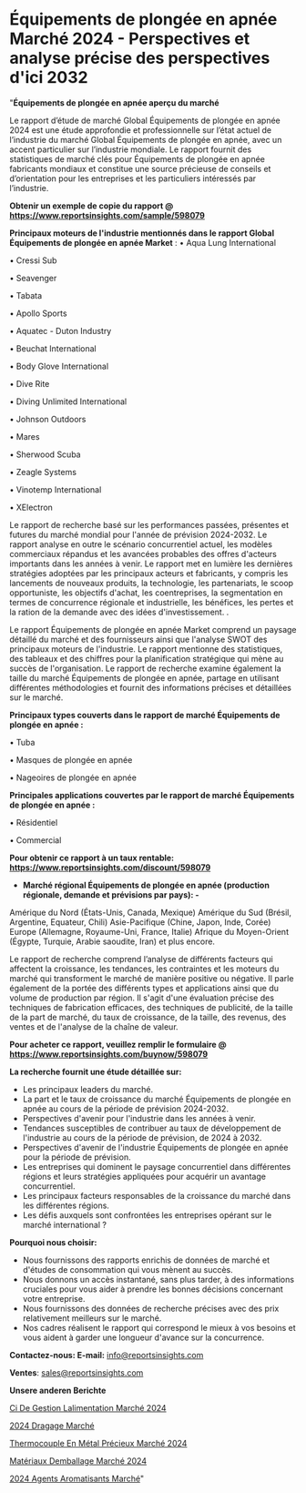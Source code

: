  # Équipements de plongée en apnée Marché 2024 - Perspectives et analyse précise des perspectives d'ici 2032

"<strong>Équipements de plongée en apnée aperçu du marché</strong>

Le rapport d’étude de marché Global Équipements de plongée en apnée 2024 est une étude approfondie et professionnelle sur l’état actuel de l’industrie du marché Global Équipements de plongée en apnée, avec un accent particulier sur l’industrie mondiale. Le rapport fournit des statistiques de marché clés pour Équipements de plongée en apnée fabricants mondiaux et constitue une source précieuse de conseils et d’orientation pour les entreprises et les particuliers intéressés par l’industrie.

<strong>Obtenir un exemple de copie du rapport @ <a href=https://www.reportsinsights.com/sample/598079>https://www.reportsinsights.com/sample/598079</a></strong>

<strong>Principaux moteurs de l'industrie mentionnés dans le rapport Global Équipements de plongée en apnée Market</strong> :
• Aqua Lung International

• Cressi Sub

• Seavenger

• Tabata

• Apollo Sports

• Aquatec - Duton Industry

• Beuchat International

• Body Glove International

• Dive Rite

• Diving Unlimited International

• Johnson Outdoors

• Mares

• Sherwood Scuba

• Zeagle Systems

• Vinotemp International

• XElectron

Le rapport de recherche basé sur les performances passées, présentes et futures du marché mondial pour l'année de prévision 2024-2032. Le rapport analyse en outre le scénario concurrentiel actuel, les modèles commerciaux répandus et les avancées probables des offres d'acteurs importants dans les années à venir. Le rapport met en lumière les dernières stratégies adoptées par les principaux acteurs et fabricants, y compris les lancements de nouveaux produits, la technologie, les partenariats, le scoop opportuniste, les objectifs d'achat, les coentreprises, la segmentation en termes de concurrence régionale et industrielle, les bénéfices, les pertes et la ration de la demande avec des idées d'investissement. .

Le rapport Équipements de plongée en apnée Market comprend un paysage détaillé du marché et des fournisseurs ainsi que l'analyse SWOT des principaux moteurs de l'industrie. Le rapport mentionne des statistiques, des tableaux et des chiffres pour la planification stratégique qui mène au succès de l'organisation. Le rapport de recherche examine également la taille du marché Équipements de plongée en apnée, partage en utilisant différentes méthodologies et fournit des informations précises et détaillées sur le marché.

<strong>Principaux types couverts dans le rapport de marché Équipements de plongée en apnée :</strong>

• Tuba

• Masques de plongée en apnée

• Nageoires de plongée en apnée

<strong>Principales applications couvertes par le rapport de marché Équipements de plongée en apnée :</strong>

• Résidentiel

• Commercial

<strong>Pour obtenir ce rapport à un taux rentable: <a href=https://www.reportsinsights.com/discount/598079>https://www.reportsinsights.com/discount/598079</a></strong>
<ul>
  <li><strong>Marché régional Équipements de plongée en apnée (production régionale, demande et prévisions par pays): -</strong></li>
</ul>
Amérique du Nord (États-Unis, Canada, Mexique)
Amérique du Sud (Brésil, Argentine, Equateur, Chili)
Asie-Pacifique (Chine, Japon, Inde, Corée)
Europe (Allemagne, Royaume-Uni, France, Italie)
Afrique du Moyen-Orient (Égypte, Turquie, Arabie saoudite, Iran) et plus encore.

Le rapport de recherche comprend l’analyse de différents facteurs qui affectent la croissance, les tendances, les contraintes et les moteurs du marché qui transforment le marché de manière positive ou négative. Il parle également de la portée des différents types et applications ainsi que du volume de production par région. Il s'agit d'une évaluation précise des techniques de fabrication efficaces, des techniques de publicité, de la taille de la part de marché, du taux de croissance, de la taille, des revenus, des ventes et de l'analyse de la chaîne de valeur.

<strong>Pour acheter ce rapport, veuillez remplir le formulaire @   <a href=https://www.reportsinsights.com/buynow/598079>https://www.reportsinsights.com/buynow/598079</a></strong>

<strong>La recherche fournit une étude détaillée sur:</strong>
<ul>
  <li>Les principaux leaders du marché.</li>
  <li>La part et le taux de croissance du marché Équipements de plongée en apnée au cours de la période de prévision 2024-2032.</li>
  <li>Perspectives d'avenir pour l'industrie dans les années à venir.</li>
  <li>Tendances susceptibles de contribuer au taux de développement de l'industrie au cours de la période de prévision, de 2024 à 2032.</li>
  <li>Perspectives d'avenir de l'industrie Équipements de plongée en apnée pour la période de prévision.</li>
  <li>Les entreprises qui dominent le paysage concurrentiel dans différentes régions et leurs stratégies appliquées pour acquérir un avantage concurrentiel.</li>
  <li>Les principaux facteurs responsables de la croissance du marché dans les différentes régions.</li>
  <li>Les défis auxquels sont confrontées les entreprises opérant sur le marché international ?</li>
</ul>
<strong>Pourquoi nous choisir:</strong>
<ul>
  <li>Nous fournissons des rapports enrichis de données de marché et d'études de consommation qui vous mènent au succès.</li>
  <li>Nous donnons un accès instantané, sans plus tarder, à des informations cruciales pour vous aider à prendre les bonnes décisions concernant votre entreprise.</li>
  <li>Nous fournissons des données de recherche précises avec des prix relativement meilleurs sur le marché.</li>
  <li>Nos cadres réalisent le rapport qui correspond le mieux à vos besoins et vous aident à garder une longueur d'avance sur la concurrence.</li>
</ul>
<strong>Contactez-nous:
</strong><strong>E-mail:</strong> <a href=mailto:info@reportsinsights.com>info@reportsinsights.com</a>

<strong>Ventes</strong>: <a href=mailto:sales@reportsinsights.com>sales@reportsinsights.com</a>

<strong>Unsere anderen Berichte</strong>

<a href=https://www.linkedin.com/pulse/ci-de-gestion-lalimentation-marchéperspectives-futures-2kgoc/>Ci De Gestion Lalimentation Marché 2024</a>

<a href=https://www.linkedin.com/pulse/2024-dragage-march%C3%A9-de-rapport-analyse-professionnelle-h0lqc/>2024 Dragage Marché</a>

<a href=https://www.linkedin.com/pulse/thermocouple-en-métal-précieux-marché-analyse-fgkic/>Thermocouple En Métal Précieux Marché 2024</a>

<a href=https://www.linkedin.com/pulse/matériaux-demballage-marché-principales-tendances-hfibe/>Matériaux Demballage Marché 2024</a>

<a href=https://www.linkedin.com/pulse/2024-agents-aromatisants-march%C3%A9-informations-70jzc/>2024 Agents Aromatisants Marché</a>"
